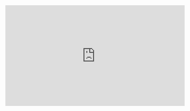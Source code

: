 <iframe width="560" height="315" src="https://www.youtube.com/embed/qCGofLIzX6g?list=PLRdS-n5seLRqszBqVDF342RMlCWgOTm6q" frameborder="0" allowfullscreen></iframe>
